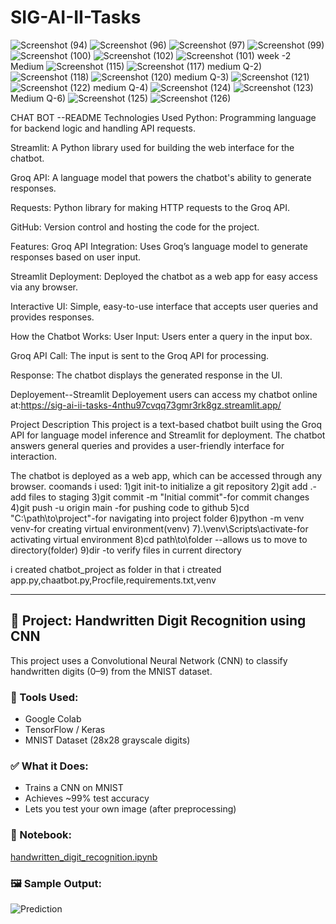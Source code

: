 # SIG-AI-II-Tasks
![Screenshot (94)](https://github.com/user-attachments/assets/bbd307de-f7e4-4061-87bc-d2b2c15c52b5)
![Screenshot (96)](https://github.com/user-attachments/assets/3d3d99a6-5a6e-4949-94a3-5857aa919e1d)
![Screenshot (97)](https://github.com/user-attachments/assets/7349f89b-2b00-4108-bb3f-1dc3b2cf8e33)
![Screenshot (99)](https://github.com/user-attachments/assets/e6120ffc-8da0-4ce3-92b7-06a38719bf1d)
![Screenshot (100)](https://github.com/user-attachments/assets/be445192-15d1-433b-af2b-65cd1fb6ef0d)
![Screenshot (102)](https://github.com/user-attachments/assets/aaa6fde5-4e28-4b00-af24-f23bc1d60aa9)
![Screenshot (101)](https://github.com/user-attachments/assets/b1edbc7b-c300-4c61-b381-312b04d02015)
week -2 Medium
![Screenshot (115)](https://github.com/user-attachments/assets/77135ddc-303e-4bc3-996d-8a6b19e87af9)
![Screenshot (117)](https://github.com/user-attachments/assets/2a841d55-f781-4ef6-9e64-3c53ff7ce7fc)
medium Q-2)
![Screenshot (118)](https://github.com/user-attachments/assets/450de7cc-04a0-4b52-b6e5-3bc28ce8fcb5)
![Screenshot (120)](https://github.com/user-attachments/assets/f346bb05-3fb3-4836-83ee-c3edb72b30de)
medium Q-3)
![Screenshot (121)](https://github.com/user-attachments/assets/85f80fcd-e9f6-422c-80f1-37e6c6e3c38e)
![Screenshot (122)](https://github.com/user-attachments/assets/84f21258-bde4-476e-8e13-c006603c2da2)
medium Q-4)
![Screenshot (124)](https://github.com/user-attachments/assets/79cb328e-4ae2-4615-9d1e-5c3e22e8f4a7)
![Screenshot (123)](https://github.com/user-attachments/assets/292231cb-a6d8-46a2-b4bb-04eadd1af9c5)
Medium Q-6)
![Screenshot (125)](https://github.com/user-attachments/assets/ba783073-8369-4082-8a87-a1c132327403)
![Screenshot (126)](https://github.com/user-attachments/assets/6a517e39-4664-4602-af62-13d6ca429da2)


CHAT BOT --README
Technologies Used
Python: Programming language for backend logic and handling API requests.

Streamlit: A Python library used for building the web interface for the chatbot.

Groq API: A language model that powers the chatbot's ability to generate responses.

Requests: Python library for making HTTP requests to the Groq API.

GitHub: Version control and hosting the code for the project.

Features:
Groq API Integration: Uses Groq’s language model to generate responses based on user input.

Streamlit Deployment: Deployed the chatbot as a web app for easy access via any browser.

Interactive UI: Simple, easy-to-use interface that accepts user queries and provides responses.

How the Chatbot Works:
User Input: Users enter a query in the input box.

Groq API Call: The input is sent to the Groq API for processing.

Response: The chatbot displays the generated response in the UI.

Deployement--Streamlit Deployement
users can access my chatbot online at:https://sig-ai-ii-tasks-4nthu97cvqq73gmr3rk8gz.streamlit.app/

Project Description
This project is a text-based chatbot built using the Groq API for language model inference and Streamlit for deployment. The chatbot answers general queries and provides a user-friendly interface for interaction.

The chatbot is deployed as a web app, which can be accessed through any browser.
coomands  i used:
1)git init-to initialize a git repository
2)git add .-add files to staging
3)git commit -m "Initial commit"-for commit changes
4)git push -u origin main -for pushing code to github
5)cd "C:\path\to\project"-for navigating into project folder
6)python -m venv venv-for creating virtual environment(venv)
7).\venv\Scripts\activate-for activating virtual environment
8)cd path\to\folder --allows us to move to directory(folder)
9)dir -to verify files in current directory

i created chatbot_project as folder in that i ctreated app.py,chaatbot.py,Procfile,requirements.txt,venv


---

## 📌 Project: Handwritten Digit Recognition using CNN

This project uses a Convolutional Neural Network (CNN) to classify handwritten digits (0–9) from the MNIST dataset.

### 🔧 Tools Used:
- Google Colab
- TensorFlow / Keras
- MNIST Dataset (28x28 grayscale digits)

### ✅ What it Does:
- Trains a CNN on MNIST
- Achieves ~99% test accuracy
- Lets you test your own image (after preprocessing)

### 📁 Notebook:
[handwritten_digit_recognition.ipynb](./handwritten_digit_recognition.ipynb)

### 🖼️ Sample Output:
![Prediction](my_digit.png) <!-- if you uploaded a test image -->

